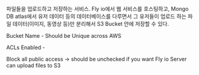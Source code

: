 파일들을 업로드하고 저장하는 서비스.
Fly io에서 웹 서비스를 호스팅하고,
Mongo DB atlas에서 유저 데이터 등의 데이터베이스를 다루면서
그 유저들이 업로드 하는 파일 데이터(이미지, 동영상 등)만 분리해서 S3 Bucket 안에 저장할 수 있다.


Bucket Name - Should be Unique across AWS

ACLs Enabled - 

Block all public access -> should be unchecked if you want  Fly io Server can upload files to S3